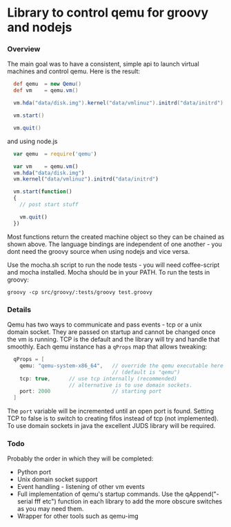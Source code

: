 Library to control qemu for groovy and nodejs
===

### Overview

The main goal was to have a consistent, simple api to launch virtual machines and control qemu. Here is the result:

```groovy
  def qemu  = new Qemu()
  def vm    = qemu.vm()

  vm.hda("data/disk.img").kernel("data/vmlinuz").initrd("data/initrd")

  vm.start()

  vm.quit()
```
and using node.js
```javascript
  var qemu  = require('qemu')

  var vm    = qemu.vm()
  vm.hda("data/disk.img")
  vm.kernel("data/vmlinuz").initrd("data/initrd")

  vm.start(function()
  {
    // post start stuff

    vm.quit()
  })


```



Most functions return the created machine object so they can be chained as shown above. The language bindings are independent of one another - you dont need the groovy source when using nodejs and vice versa.

Use the mocha.sh script to run the node tests - you will need coffee-script and mocha installed. Mocha should be in your PATH. To run the tests in groovy:

```shell 
groovy -cp src/groovy/:tests/groovy test.groovy
```

### Details

Qemu has two ways to communicate and pass events - tcp or a unix domain socket. They are passed on startup and cannot be changed once the vm is running. TCP is the default and the library will try and handle that smoothly. Each qemu instance has a `qProps` map that allows tweaking:

```groovy
  qProps = [
    qemu: "qemu-system-x86_64",   // override the qemu executable here 
                                  // (default is "qemu")
    tcp: true,      // use tcp internally (recommended)
                    // alternative is to use domain sockets.
    port: 2000                    // starting port
  ]
```

The `port` variable will be incremented until an open port is found. Setting TCP to false is to switch to creating fifos instead of tcp (not implemented). To use domain sockets in java the excellent JUDS library will be required. 

### Todo

Probably the order in which they will be completed:

- Python port
- Unix domain socket support
- Event handling - listening of other vm events
- Full implementation of qemu's startup commands. 
  Use the qAppend("-serial fff etc") function in each library to add the more obscure switches as you may need them. 
- Wrapper for other tools such as qemu-img
